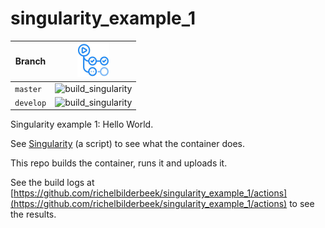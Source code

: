 # singularity_example_1

Branch   |[![GitHub Actions logo](GitHubActions.png)](https://github.com/richelbilderbeek/singularity_example_1/actions)                      
---------|------------------------------------------------------------------------------------------------------------------------------------
`master` |![build_singularity](https://github.com/richelbilderbeek/singularity_example_1/workflows/build_singularity/badge.svg?branch=master) 
`develop`|![build_singularity](https://github.com/richelbilderbeek/singularity_example_1/workflows/build_singularity/badge.svg?branch=develop)

Singularity example 1: Hello World.

See [Singularity](Singularity) (a script) to see what the container does.

This repo builds the container, runs it and uploads it.

See the build logs at [https://github.com/richelbilderbeek/singularity_example_1/actions](https://github.com/richelbilderbeek/singularity_example_1/actions)
to see the results.
